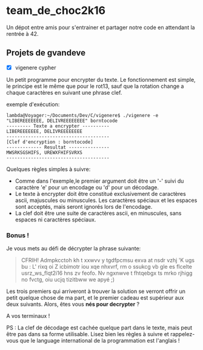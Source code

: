 # team_de_choc2k16

Un dépot entre amis pour s'entrainer et partager notre code en attendant la rentrée à 42.

## Projets de gvandeve

- [x] vigenere cypher

Un petit programme pour encrypter du texte.
Le fonctionnement est simple, le principe est le même que pour le rot13, sauf que la rotation change a chaque caractères en suivant une phrase clef.

exemple d'exécution:

```
lambda@Voyager:~/Documents/Dev/C/vigenere$ ./vigenere -e "LIBEREEEEEEE, DELIVREEEEEEEE" borntocode
--------- Texte a encrypter ----------
LIBEREEEEEEE, DELIVREEEEEEEE
--------------------------------------
[Clef d'encryption : borntocode]
------------- Resultat ---------------
MWSRKSGSHIFS, UREWXFHIFSVRXS
--------------------------------------
```

Quelques règles simples à suivre:
- Comme dans l'exemple,le premier argument doit être un '-' suivi du caractère 'e' pour un encodage ou 'd' pour un décodage.
- Le texte à encrypter doit être constitué exclusivement de caractères ascii, majuscules ou minuscules. Les caractères spéciaux et les espaces sont acceptés, mais seront ignorés lors de l'encodage.
- La clef doit être une suite de caractères ascii, en minuscules, sans espaces ni caractères spéciaux.

### Bonus !

Je vous mets au défi de décrypter la phrase suivante:

> CFRIH! Admpkcctoh kh t xxwvv y tgdfpcmsu exva at nsdr vzhj 'K ugs bu : L' rixq oi Z icbimotr iou xqe nhxvrf, rm o ssukcg vb gle es flcelte usrz_ws_flqt2i16 hns zv feofo. Nv ngxnwve t fhtqebgx ts mrko rjhigg no fvctg, oiu ucjq tizitbww we apyé ;)

Les trois premiers qui arriveront à trouver la solution se verront offrir un petit quelque chose de ma part, et le premier cadeau est supérieur aux deux suivants. Alors, êtes vous __nés pour decrypter__ ?

A vos terminaux !

PS : La clef de décodage est cachée quelque part dans le texte, mais peut être pas dans sa forme utilisable. Lisez bien les règles à suivre et rappelez-vous que le language international de la programmation est l'anglais !
